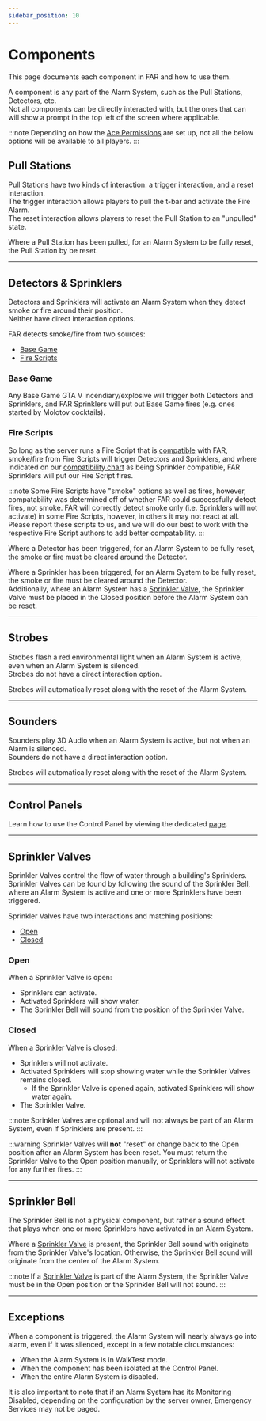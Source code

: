 ```yaml
---
sidebar_position: 10
---
```


# Components

This page documents each component in FAR and how to use them.

A component is any part of the Alarm System, such as the Pull Stations, Detectors, etc.  
Not all components can be directly interacted with, but the ones that can will show a prompt in the top left of the screen where applicable.

:::note
Depending on how the [Ace Permissions](../config.md#permissions) are set up, not all the below options will be available to all players.
:::

## Pull Stations

Pull Stations have two kinds of interaction: a trigger interaction, and a reset interaction.  
The trigger interaction allows players to pull the t-bar and activate the Fire Alarm.  
The reset interaction allows players to reset the Pull Station to an "unpulled" state.

Where a Pull Station has been pulled, for an Alarm System to be fully reset, the Pull Station by be reset.

***

## Detectors & Sprinklers

Detectors and Sprinklers will activate an Alarm System when they detect smoke or fire around their position.  
Neither have direct interaction options.

FAR detects smoke/fire from two sources:
- [Base Game](#base-game)
- [Fire Scripts](#fire-scripts)

### Base Game

Any Base Game GTA V incendiary/explosive will trigger both Detectors and Sprinklers, and FAR Sprinklers will put out Base Game fires (e.g. ones started by Molotov cocktails).

### Fire Scripts

So long as the server runs a Fire Script that is [compatible](../index.md#fire-script-compatibility-list) with FAR, smoke/fire from Fire Scripts will trigger Detectors and Sprinklers, and where indicated on our [compatibility chart](../index.md#fire-script-compatibility-list) as being Sprinkler compatible, FAR Sprinklers will put our Fire Script fires.

:::note
Some Fire Scripts have "smoke" options as well as fires, however, compatability was determined off of whether FAR could successfully detect fires, not smoke. FAR will correctly detect smoke only (i.e. Sprinklers will not activate) in some Fire Scripts, however, in others it may not react at all. Please report these scripts to us, and we will do our best to work with the respective Fire Script authors to add better compatability.
:::

Where a Detector has been triggered, for an Alarm System to be fully reset, the smoke or fire must be cleared around the Detector.

Where a Sprinkler has been triggered, for an Alarm System to be fully reset, the smoke or fire must be cleared around the Detector.  
Additionally, where an Alarm System has a [Sprinkler Valve](#sprinkler-valves), the Sprinkler Valve must be placed in the Closed position before the Alarm System can be reset.

***

## Strobes

Strobes flash a red environmental light when an Alarm System is active, even when an Alarm System is silenced.  
Strobes do not have a direct interaction option.

Strobes will automatically reset along with the reset of the Alarm System.

***

## Sounders

Sounders play 3D Audio when an Alarm System is active, but not when an Alarm is silenced.  
Sounders do not have a direct interaction option.

Strobes will automatically reset along with the reset of the Alarm System.

***

## Control Panels

Learn how to use the Control Panel by viewing the dedicated [page](panel.md).

***

## Sprinkler Valves

Sprinkler Valves control the flow of water through a building's Sprinklers.  
Sprinkler Valves can be found by following the sound of the Sprinkler Bell, where an Alarm System is active and one or more Sprinklers have been triggered.

Sprinkler Valves have two interactions and matching positions:
- [Open](#open)
- [Closed](#closed)
 
### Open

When a Sprinkler Valve is open:
- Sprinklers can activate.
- Activated Sprinklers will show water.
- The Sprinkler Bell will sound from the position of the Sprinkler Valve.

### Closed

When a Sprinkler Valve is closed:
- Sprinklers will not activate.
- Activated Sprinklers will stop showing water while the Sprinkler Valves remains closed.
  - If the Sprinkler Valve is opened again, activated Sprinklers will show water again.
- The Sprinkler Valve.

:::note
Sprinkler Valves are optional and will not always be part of an Alarm System, even if Sprinklers are present.
:::

:::warning
Sprinkler Valves will **not** "reset" or change back to the Open position after an Alarm System has been reset. You must return the Sprinkler Valve to the Open position manually, or Sprinklers will not activate for any further fires.
:::

***

## Sprinkler Bell

The Sprinkler Bell is not a physical component, but rather a sound effect that plays when one or more Sprinklers have activated in an Alarm System.

Where a [Sprinkler Valve](#sprinkler-valves) is present, the Sprinkler Bell sound with originate from the Sprinkler Valve's location.
Otherwise, the Sprinkler Bell sound will originate from the center of the Alarm System.

:::note
If a [Sprinkler Valve](#sprinkler-valves) is part of the Alarm System, the Sprinkler Valve must be in the Open position or the Sprinkler Bell will not sound.
:::

***

## Exceptions

When a component is triggered, the Alarm System will nearly always go into alarm, even if it was silenced, except in a few notable circumstances:
- When the Alarm System is in WalkTest mode.
- When the component has been isolated at the Control Panel.
- When the entire Alarm System is disabled.

It is also important to note that if an Alarm System has its Monitoring Disabled, depending on the configuration by the server owner, Emergency Services may not be paged.
